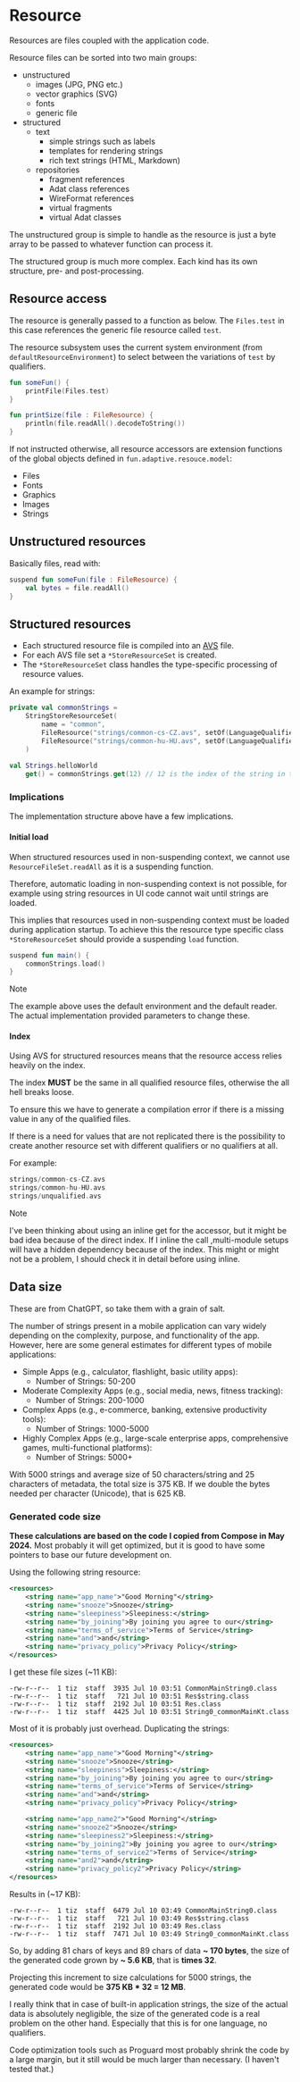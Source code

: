 # Resource

Resources are files coupled with the application code.

Resource files can be sorted into two main groups:

* unstructured
    * images (JPG, PNG etc.)
    * vector graphics (SVG)
    * fonts
    * generic file
* structured
    * text
        * simple strings such as labels
        * templates for rendering strings
        * rich text strings (HTML, Markdown)
    * repositories
        * fragment references
        * Adat class references
        * WireFormat references
        * virtual fragments
        * virtual Adat classes

The unstructured group is simple to handle as the resource is just a byte array to be passed to whatever
function can process it.

The structured group is much more complex. Each kind has its own structure, pre- and post-processing.

## Resource access

The resource is generally passed to a function as below. The `Files.test` in this case references the
generic file resource called `test`.

The resource subsystem uses the current system environment (from `defaultResourceEnvironment`) to select between
the variations of `test` by qualifiers.

```kotlin
fun someFun() {
    printFile(Files.test)
}

fun printSize(file : FileResource) {
    println(file.readAll().decodeToString())
}
```

If not instructed otherwise, all resource accessors are extension functions of the global objects defined in
`fun.adaptive.resouce.model`:

* Files
* Fonts
* Graphics
* Images
* Strings

## Unstructured resources

Basically files, read with:

```kotlin
suspend fun someFun(file : FileResource) {
    val bytes = file.readAll()
}
```

## Structured resources

* Each structured resource file is compiled into an [AVS](avs.md) file.
* For each AVS file set a `*StoreResourceSet` is created.
* The `*StoreResourceSet` class handles the type-specific processing of resource values.

An example for strings:

```kotlin
private val commonStrings =
    StringStoreResourceSet(
        name = "common",
        FileResource("strings/common-cs-CZ.avs", setOf(LanguageQualifier("cs"), RegionQualifier("CZ"))),
        FileResource("strings/common-hu-HU.avs", setOf(LanguageQualifier("hu"), RegionQualifier("HU")))
    )
    
val Strings.helloWorld
    get() = commonStrings.get(12) // 12 is the index of the string in the AVS
```


### Implications

The implementation structure above have a few implications.

#### Initial load

When structured resources used in non-suspending context, we cannot use `ResourceFileSet.readAll` as it is
a suspending function.

Therefore, automatic loading in non-suspending context is not possible, for example using string resources in
UI code cannot wait until strings are loaded.

This implies that resources used in non-suspending context must be loaded during application startup. To achieve
this the resource type specific class `*StoreResourceSet` should provide a suspending `load` function.

```kotlin
suspend fun main() {
    commonStrings.load()
}
```

> [!NOTE]
> 
> The example above uses the default environment and the default reader. The actual implementation provided
> parameters to change these.
> 

#### Index

Using AVS for structured resources means that the resource access relies heavily on the index.

The index **MUST** be the same in all qualified resource files, otherwise the all hell breaks loose.

To ensure this we have to generate a compilation error if there is a missing value in any of the
qualified files.

If there is a need for values that are not replicated there is the possibility to create another
resource set with different qualifiers or no qualifiers at all.

For example:

```kotlin
strings/common-cs-CZ.avs
strings/common-hu-HU.avs
strings/unqualified.avs
```

> [!NOTE]
> 
> I've been thinking about using an inline get for the accessor, but it might be bad idea because of
> the direct index. If I inline the call ,multi-module setups will have a hidden dependency because
> of the index. This might or might not be a problem, I should check it in detail before using inline.
> 

## Data size

These are from ChatGPT, so take them with a grain of salt.

The number of strings present in a mobile application can vary widely depending on the complexity,
purpose, and functionality of the app. However, here are some general estimates for different types
of mobile applications:

* Simple Apps (e.g., calculator, flashlight, basic utility apps):
    * Number of Strings: 50-200
* Moderate Complexity Apps (e.g., social media, news, fitness tracking):
    * Number of Strings: 200-1000
* Complex Apps (e.g., e-commerce, banking, extensive productivity tools):
    * Number of Strings: 1000-5000
* Highly Complex Apps (e.g., large-scale enterprise apps, comprehensive games, multi-functional platforms):
    * Number of Strings: 5000+

With 5000 strings and average size of 50 characters/string and 25 characters of metadata, the total size is 375 KB.
If we double the bytes needed per character (Unicode), that is 625 KB.

### Generated code size

**These calculations are based on the code I copied from Compose in May 2024.** Most probably it will get optimized,
but it is good to have some pointers to base our future development on.

Using the following string resource:

```xml
<resources>
    <string name="app_name">"Good Morning"</string>
    <string name="snooze">Snooze</string>
    <string name="sleepiness">Sleepiness:</string>
    <string name="by_joining">By joining you agree to our</string>
    <string name="terms_of_service">Terms of Service</string>
    <string name="and">and</string>
    <string name="privacy_policy">Privacy Policy</string>
</resources>
```

I get these file sizes (~11 KB):

```text
-rw-r--r--  1 tiz  staff  3935 Jul 10 03:51 CommonMainString0.class
-rw-r--r--  1 tiz  staff   721 Jul 10 03:51 Res$string.class
-rw-r--r--  1 tiz  staff  2192 Jul 10 03:51 Res.class
-rw-r--r--  1 tiz  staff  4425 Jul 10 03:51 String0_commonMainKt.class

```

Most of it is probably just overhead. Duplicating the strings:

```xml
<resources>
    <string name="app_name">"Good Morning"</string>
    <string name="snooze">Snooze</string>
    <string name="sleepiness">Sleepiness:</string>
    <string name="by_joining">By joining you agree to our</string>
    <string name="terms_of_service">Terms of Service</string>
    <string name="and">and</string>
    <string name="privacy_policy">Privacy Policy</string>

    <string name="app_name2">"Good Morning"</string>
    <string name="snooze2">Snooze</string>
    <string name="sleepiness2">Sleepiness:</string>
    <string name="by_joining2">By joining you agree to our</string>
    <string name="terms_of_service2">Terms of Service</string>
    <string name="and2">and</string>
    <string name="privacy_policy2">Privacy Policy</string>
</resources>
```

Results in (~17 KB):

```text
-rw-r--r--  1 tiz  staff  6479 Jul 10 03:49 CommonMainString0.class
-rw-r--r--  1 tiz  staff   721 Jul 10 03:49 Res$string.class
-rw-r--r--  1 tiz  staff  2192 Jul 10 03:49 Res.class
-rw-r--r--  1 tiz  staff  7471 Jul 10 03:49 String0_commonMainKt.class
```

So, by adding 81 chars of keys and 89 chars of data **~ 170 bytes**, the size of the generated code
grown by **~ 5.6 KB**, that is **times 32**.

Projecting this increment to size calculations for 5000 strings, the generated code would be **375 KB * 32 = 12 MB**.

I really think that in case of built-in application strings, the size of the actual data is absolutely negligible, the
size of the generated code is a real problem on the other hand. Especially that this is for one language, no qualifiers.

Code optimization tools such as Proguard most probably shrink the code by a large margin, but it still would be much
larger than necessary. (I haven't tested that.)

